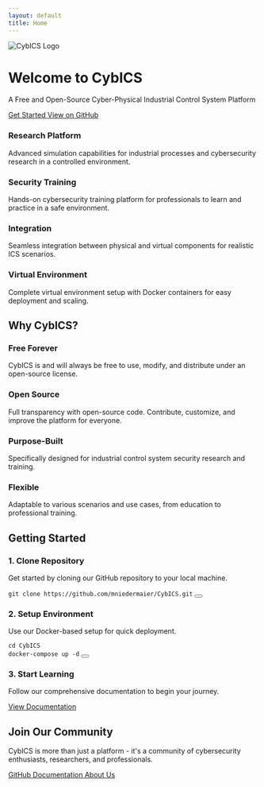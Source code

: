 ```yaml
---
layout: default
title: Home
---
```


<div class="hero-section">
    <div class="logo-container">
        <img src="{{ '/assets/images/CybICS_logo.png' | relative_url }}" alt="CybICS Logo" class="main-logo">
    </div>
    <h1 class="hero-title">Welcome to CybICS</h1>
    <p class="hero-subtitle">A Free and Open-Source Cyber-Physical Industrial Control System Platform</p>
    <div class="hero-buttons">
        <a href="{{ '/docs' | relative_url }}" class="primary-button">
            <i class="fas fa-book-open"></i> Get Started
        </a>
        <a href="https://github.com/mniedermaier/CybICS" class="secondary-button">
            <i class="fab fa-github"></i> View on GitHub
        </a>
    </div>
</div>

<section class="features-grid">
    <div class="feature-card">
        <h3><i class="fas fa-microscope"></i> Research Platform</h3>
        <p>Advanced simulation capabilities for industrial processes and cybersecurity research in a controlled environment.</p>
    </div>
    <div class="feature-card">
        <h3><i class="fas fa-shield-halved"></i> Security Training</h3>
        <p>Hands-on cybersecurity training platform for professionals to learn and practice in a safe environment.</p>
    </div>
    <div class="feature-card">
        <h3><i class="fas fa-puzzle-piece"></i> Integration</h3>
        <p>Seamless integration between physical and virtual components for realistic ICS scenarios.</p>
    </div>
    <div class="feature-card">
        <h3><i class="fas fa-network-wired"></i> Virtual Environment</h3>
        <p>Complete virtual environment setup with Docker containers for easy deployment and scaling.</p>
    </div>
</section>

<section class="why-section">
    <h2><i class="fas fa-star"></i> Why CybICS?</h2>
    <div class="why-grid">
        <div class="why-item">
            <h3><i class="fas fa-gift"></i> Free Forever</h3>
            <p>CybICS is and will always be free to use, modify, and distribute under an open-source license.</p>
        </div>
        <div class="why-item">
            <h3><i class="fas fa-code"></i> Open Source</h3>
            <p>Full transparency with open-source code. Contribute, customize, and improve the platform for everyone.</p>
        </div>
        <div class="why-item">
            <h3><i class="fas fa-bullseye"></i> Purpose-Built</h3>
            <p>Specifically designed for industrial control system security research and training.</p>
        </div>
        <div class="why-item">
            <h3><i class="fas fa-arrows-rotate"></i> Flexible</h3>
            <p>Adaptable to various scenarios and use cases, from education to professional training.</p>
        </div>
    </div>
</section>

<section class="get-started">
    <h2><i class="fas fa-rocket"></i> Getting Started</h2>
    <div class="steps-container">
        <div class="step">
            <h3><i class="fas fa-code-branch"></i> 1. Clone Repository</h3>
            <p>Get started by cloning our GitHub repository to your local machine.</p>
            <div class="code-block">
                <code>git clone https://github.com/mniedermaier/CybICS.git</code>
                <button class="copy-button" onclick="copyCode(this)">
                    <i class="fas fa-copy"></i>
                </button>
            </div>
        </div>
        <div class="step">
            <h3><i class="fas fa-cogs"></i> 2. Setup Environment</h3>
            <p>Use our Docker-based setup for quick deployment.</p>
            <div class="code-block">
                <code>cd CybICS
docker-compose up -d</code>
                <button class="copy-button" onclick="copyCode(this)">
                    <i class="fas fa-copy"></i>
                </button>
            </div>
        </div>
        <div class="step">
            <h3><i class="fas fa-graduation-cap"></i> 3. Start Learning</h3>
            <p>Follow our comprehensive documentation to begin your journey.</p>
            <a href="{{ '/docs' | relative_url }}" class="cta-button">
                <i class="fas fa-book"></i> View Documentation
            </a>
        </div>
    </div>
</section>

<section class="community">
    <h2><i class="fas fa-users"></i> Join Our Community</h2>
    <p>CybICS is more than just a platform - it's a community of cybersecurity enthusiasts, researchers, and professionals.</p>
    <div class="community-links">
        <a href="https://github.com/mniedermaier/CybICS" class="community-button">
            <i class="fab fa-github"></i> GitHub
        </a>
        <a href="{{ '/docs' | relative_url }}" class="community-button">
            <i class="fas fa-book"></i> Documentation
        </a>
        <a href="{{ '/about' | relative_url }}" class="community-button">
            <i class="fas fa-info-circle"></i> About Us
        </a>
    </div>
</section>

<script>
function copyCode(button) {
    const codeBlock = button.parentElement.querySelector('code');
    const textArea = document.createElement('textarea');
    textArea.value = codeBlock.textContent;
    document.body.appendChild(textArea);
    textArea.select();
    document.execCommand('copy');
    document.body.removeChild(textArea);
    
    // Show feedback
    const originalIcon = button.innerHTML;
    button.innerHTML = '<i class="fas fa-check"></i>';
    button.classList.add('copied');
    
    setTimeout(() => {
        button.innerHTML = originalIcon;
        button.classList.remove('copied');
    }, 2000);
}
</script> 